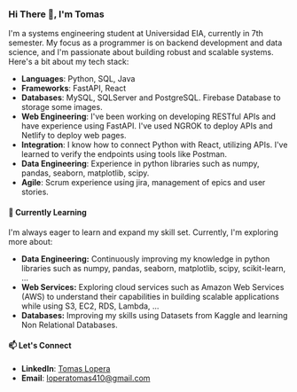 ### Hi There 👋, I'm Tomas

I'm a systems engineering student at Universidad EIA, currently in 7th semester. My focus as a programmer is on backend development and data science, and I'm passionate about building robust and scalable systems. Here's a bit about my tech stack:

- **Languages**: Python, SQL, Java
- **Frameworks**: FastAPI, React
- **Databases**: MySQL, SQLServer and PostgreSQL. Firebase Database to storage some images.
- **Web Engineering**: I've been working on developing RESTful APIs and have experience using FastAPI. I've used NGROK to deploy APIs and Netlify to deploy web pages.
- **Integration**: I know how to connect Python with React, utilizing APIs. I've learned to verify the endpoints using tools like Postman.
- **Data Engineering**: Experience in python libraries such as numpy, pandas, seaborn, matplotlib, scipy.
- **Agile**: Scrum experience using jira, management of epics and user stories.

#### 🌱 Currently Learning
I'm always eager to learn and expand my skill set. Currently, I'm exploring more about:

- **Data Engineering:** Continuously improving my knowledge in python libraries such as numpy, pandas, seaborn, matplotlib, scipy, scikit-learn, ...
- **Web Services:** Exploring cloud services such as Amazon Web Services (AWS) to understand their capabilities in building scalable applications while using S3, EC2, RDS, Lambda, ...
- **Databases:** Improving my skills using Datasets from Kaggle and learning Non Relational Databases.

#### 📫 Let's Connect
- **LinkedIn**: [Tomas Lopera](https://www.linkedin.com/in/tomas-lopera-413b4322a/)
- **Email**: loperatomas410@gmail.com
